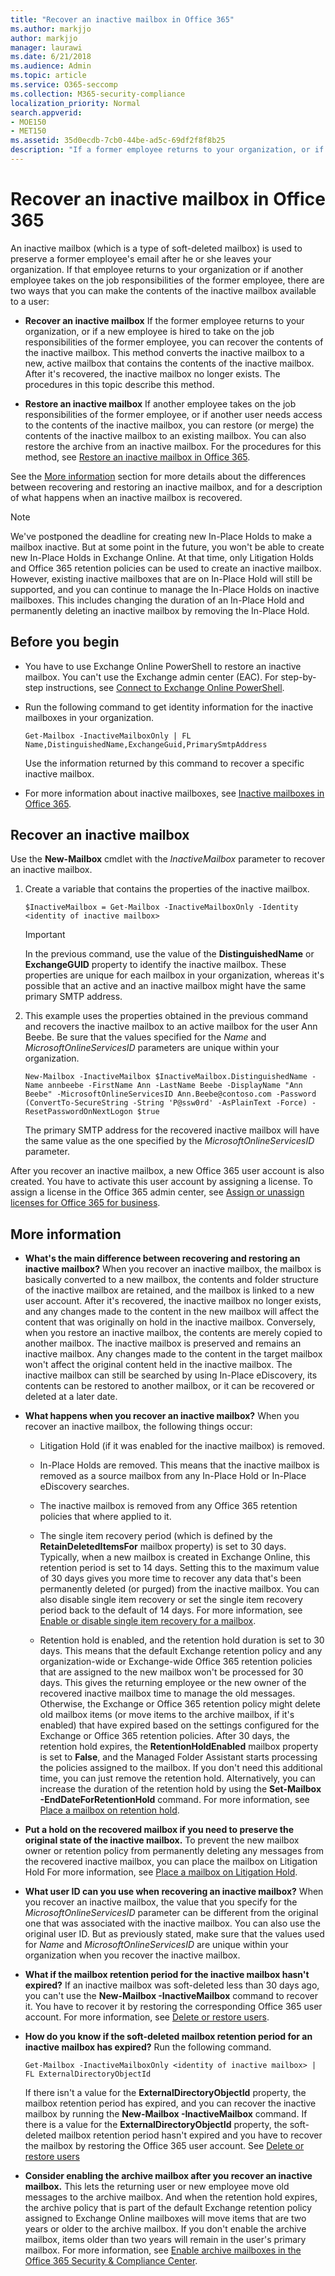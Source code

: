 ```yaml
---
title: "Recover an inactive mailbox in Office 365"
ms.author: markjjo
author: markjjo
manager: laurawi
ms.date: 6/21/2018
ms.audience: Admin
ms.topic: article
ms.service: O365-seccomp
ms.collection: M365-security-compliance
localization_priority: Normal
search.appverid: 
- MOE150
- MET150
ms.assetid: 35d0ecdb-7cb0-44be-ad5c-69df2f8f8b25
description: "If a former employee returns to your organization, or if a new employee is hired to take on the job responsibilities of a departed employee, you can recover the contents of the inactive mailbox in Office 365. When you recover an inactive mailbox, it's converted to a new mailbox that contains the contents of the inactive mailbox. "
---
```


# Recover an inactive mailbox in Office 365

An inactive mailbox (which is a type of soft-deleted mailbox) is used to preserve a former employee's email after he or she leaves your organization. If that employee returns to your organization or if another employee takes on the job responsibilities of the former employee, there are two ways that you can make the contents of the inactive mailbox available to a user: 
  
- **Recover an inactive mailbox** If the former employee returns to your organization, or if a new employee is hired to take on the job responsibilities of the former employee, you can recover the contents of the inactive mailbox. This method converts the inactive mailbox to a new, active mailbox that contains the contents of the inactive mailbox. After it's recovered, the inactive mailbox no longer exists. The procedures in this topic describe this method. 
    
- **Restore an inactive mailbox** If another employee takes on the job responsibilities of the former employee, or if another user needs access to the contents of the inactive mailbox, you can restore (or merge) the contents of the inactive mailbox to an existing mailbox. You can also restore the archive from an inactive mailbox. For the procedures for this method, see [Restore an inactive mailbox in Office 365](restore-an-inactive-mailbox.md).
    
See the [More information](recover-an-inactive-mailbox.md#moreinfo) section for more details about the differences between recovering and restoring an inactive mailbox, and for a description of what happens when an inactive mailbox is recovered.
  
> [!NOTE]
> We've postponed the deadline for creating new In-Place Holds to make a mailbox inactive. But at some point in the future, you won't be able to create new In-Place Holds in Exchange Online. At that time, only Litigation Holds and Office 365 retention policies can be used to create an inactive mailbox. However, existing inactive mailboxes that are on In-Place Hold will still be supported, and you can continue to manage the In-Place Holds on inactive mailboxes. This includes changing the duration of an In-Place Hold and permanently deleting an inactive mailbox by removing the In-Place Hold. 
  
## Before you begin

- You have to use Exchange Online PowerShell to restore an inactive mailbox. You can't use the Exchange admin center (EAC). For step-by-step instructions, see [Connect to Exchange Online PowerShell](https://go.microsoft.com/fwlink/?linkid=396554).
    
- Run the following command to get identity information for the inactive mailboxes in your organization. 

    ```
    Get-Mailbox -InactiveMailboxOnly | FL Name,DistinguishedName,ExchangeGuid,PrimarySmtpAddress
    ```

    Use the information returned by this command to recover a specific inactive mailbox.
    
- For more information about inactive mailboxes, see [Inactive mailboxes in Office 365](inactive-mailboxes-in-office-365.md).
    
## Recover an inactive mailbox

Use the **New-Mailbox** cmdlet with the  *InactiveMailbox*  parameter to recover an inactive mailbox. 
  
1. Create a variable that contains the properties of the inactive mailbox. 
    
    ```
    $InactiveMailbox = Get-Mailbox -InactiveMailboxOnly -Identity <identity of inactive mailbox>
    ```
   
    > [!IMPORTANT]
    > In the previous command, use the value of the **DistinguishedName** or **ExchangeGUID** property to identify the inactive mailbox. These properties are unique for each mailbox in your organization, whereas it's possible that an active and an inactive mailbox might have the same primary SMTP address. 
  
2. This example uses the properties obtained in the previous command and recovers the inactive mailbox to an active mailbox for the user Ann Beebe. Be sure that the values specified for the  *Name*  and  *MicrosoftOnlineServicesID*  parameters are unique within your organization. 

    ```
    New-Mailbox -InactiveMailbox $InactiveMailbox.DistinguishedName -Name annbeebe -FirstName Ann -LastName Beebe -DisplayName "Ann Beebe" -MicrosoftOnlineServicesID Ann.Beebe@contoso.com -Password (ConvertTo-SecureString -String 'P@ssw0rd' -AsPlainText -Force) -ResetPasswordOnNextLogon $true
    ```

    The primary SMTP address for the recovered inactive mailbox will have the same value as the one specified by the  *MicrosoftOnlineServicesID*  parameter. 
    
After you recover an inactive mailbox, a new Office 365 user account is also created. You have to activate this user account by assigning a license. To assign a license in the Office 365 admin center, see [Assign or unassign licenses for Office 365 for business](https://go.microsoft.com/fwlink/p/?LinkId=276798).
  
## More information

- **What's the main difference between recovering and restoring an inactive mailbox?** When you recover an inactive mailbox, the mailbox is basically converted to a new mailbox, the contents and folder structure of the inactive mailbox are retained, and the mailbox is linked to a new user account. After it's recovered, the inactive mailbox no longer exists, and any changes made to the content in the new mailbox will affect the content that was originally on hold in the inactive mailbox. Conversely, when you restore an inactive mailbox, the contents are merely copied to another mailbox. The inactive mailbox is preserved and remains an inactive mailbox. Any changes made to the content in the target mailbox won't affect the original content held in the inactive mailbox. The inactive mailbox can still be searched by using In-Place eDiscovery, its contents can be restored to another mailbox, or it can be recovered or deleted at a later date. 
    
- **What happens when you recover an inactive mailbox?** When you recover an inactive mailbox, the following things occur: 
    
  - Litigation Hold (if it was enabled for the inactive mailbox) is removed.
    
  - In-Place Holds are removed. This means that the inactive mailbox is removed as a source mailbox from any In-Place Hold or In-Place eDiscovery searches. 
    
  - The inactive mailbox is removed from any Office 365 retention policies that where applied to it.
    
  - The single item recovery period (which is defined by the **RetainDeletedItemsFor** mailbox property) is set to 30 days. Typically, when a new mailbox is created in Exchange Online, this retention period is set to 14 days. Setting this to the maximum value of 30 days gives you more time to recover any data that's been permanently deleted (or purged) from the inactive mailbox. You can also disable single item recovery or set the single item recovery period back to the default of 14 days. For more information, see [Enable or disable single item recovery for a mailbox](https://go.microsoft.com/fwlink/?linkid=856769).
    
  - Retention hold is enabled, and the retention hold duration is set to 30 days. This means that the default Exchange retention policy and any organization-wide or Exchange-wide Office 365 retention policies that are assigned to the new mailbox won't be processed for 30 days. This gives the returning employee or the new owner of the recovered inactive mailbox time to manage the old messages. Otherwise, the Exchange or Office 365 retention policy might delete old mailbox items (or move items to the archive mailbox, if it's enabled) that have expired based on the settings configured for the Exchange or Office 365 retention policies. After 30 days, the retention hold expires, the **RetentionHoldEnabled** mailbox property is set to **False**, and the Managed Folder Assistant starts processing the policies assigned to the mailbox. If you don't need this additional time, you can just remove the retention hold. Alternatively, you can increase the duration of the retention hold by using the **Set-Mailbox -EndDateForRetentionHold** command. For more information, see [Place a mailbox on retention hold](https://go.microsoft.com/fwlink/?linkid=856300).
    
- **Put a hold on the recovered mailbox if you need to preserve the original state of the inactive mailbox.** To prevent the new mailbox owner or retention policy from permanently deleting any messages from the recovered inactive mailbox, you can place the mailbox on Litigation Hold For more information, see [Place a mailbox on Litigation Hold](https://go.microsoft.com/fwlink/?linkid=856286).
    
- **What user ID can you use when recovering an inactive mailbox?** When you recover an inactive mailbox, the value that you specify for the  *MicrosoftOnlineServicesID*  parameter can be different from the original one that was associated with the inactive mailbox. You can also use the original user ID. But as previously stated, make sure that the values used for  *Name*  and  *MicrosoftOnlineServicesID*  are unique within your organization when you recover the inactive mailbox. 
    
- **What if the mailbox retention period for the inactive mailbox hasn't expired?** If an inactive mailbox was soft-deleted less than 30 days ago, you can't use the **New-Mailbox -InactiveMailbox** command to recover it. You have to recover it by restoring the corresponding Office 365 user account. For more information, see [Delete or restore users](https://go.microsoft.com/fwlink/p/?LinkId=279162).
    
- **How do you know if the soft-deleted mailbox retention period for an inactive mailbox has expired?** Run the following command. 
    
    ```
    Get-Mailbox -InactiveMailboxOnly <identity of inactive mailbox> | FL ExternalDirectoryObjectId
  ```

    If there isn't a value for the **ExternalDirectoryObjectId** property, the mailbox retention period has expired, and you can recover the inactive mailbox by running the **New-Mailbox -InactiveMailbox** command. If there is a value for the **ExternalDirectoryObjectId** property, the soft-deleted mailbox retention period hasn't expired and you have to recover the mailbox by restoring the Office 365 user account. See [Delete or restore users](https://go.microsoft.com/fwlink/p/?LinkId=279162)
    
- **Consider enabling the archive mailbox after you recover an inactive mailbox.** This lets the returning user or new employee move old messages to the archive mailbox. And when the retention hold expires, the archive policy that is part of the default Exchange retention policy assigned to Exchange Online mailboxes will move items that are two years or older to the archive mailbox. If you don't enable the archive mailbox, items older than two years will remain in the user's primary mailbox. For more information, see [Enable archive mailboxes in the Office 365 Security &amp; Compliance Center](enable-archive-mailboxes.md).
 